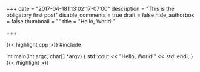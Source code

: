 +++
date = "2017-04-18T13:02:17-07:00"
description = "This is the obligatory first post"
disable_comments = true
draft = false
hide_authorbox = false
thumbnail = ""
title = "Hello, World!"

+++

{{< highlight cpp >}}
#include <iostream>

int main(int argc, char[] *argv) {
  std::cout << "Hello, World!" << std::endl;
}
{{< /highlight >}}
